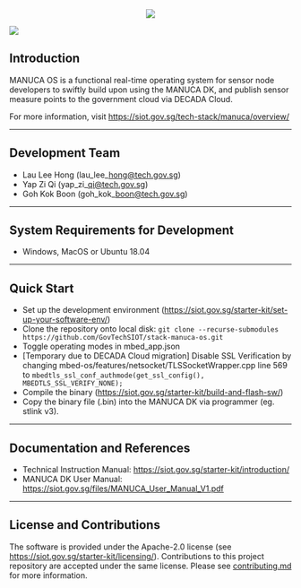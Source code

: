 <div align="center">
  <img src="https://raw.githubusercontent.com/GovTechSIOT/stack-manuca-os/master/docs/manuca_os_logo_800_600.png">
</div>

<a href="https://govtechsiot.github.io/stack-manuca-os/"><img src="https://codedocs.xyz/doxygen/doxygen.svg"/></a>

## Introduction
MANUCA OS is a functional real-time operating system for sensor node developers to swiftly build upon using the MANUCA DK, and publish sensor measure points to the government cloud via DECADA Cloud.

For more information, visit https://siot.gov.sg/tech-stack/manuca/overview/

---
## Development Team
* Lau Lee Hong (lau\_lee\_hong@tech.gov.sg)
* Yap Zi Qi    (yap\_zi\_qi@tech.gov.sg)
* Goh Kok Boon (goh\_kok\_boon@tech.gov.sg)

---
## System Requirements for Development
* Windows, MacOS or Ubuntu 18.04

---
## Quick Start
 * Set up the development environment (https://siot.gov.sg/starter-kit/set-up-your-software-env/) 
 * Clone the repository onto local disk: 
    `git clone --recurse-submodules https://github.com/GovTechSIOT/stack-manuca-os.git`
 * Toggle operating modes in mbed_app.json
 * [Temporary due to DECADA Cloud migration] Disable SSL Verification by changing mbed-os/features/netsocket/TLSSocketWrapper.cpp line 569 to `mbedtls_ssl_conf_authmode(get_ssl_config(), MBEDTLS_SSL_VERIFY_NONE);`
 * Compile the binary (https://siot.gov.sg/starter-kit/build-and-flash-sw/)
 * Copy the binary file (.bin) into the MANUCA DK via programmer (eg. stlink v3).
 
---
## Documentation and References
* Technical Instruction Manual: https://siot.gov.sg/starter-kit/introduction/
* MANUCA DK User Manual: https://siot.gov.sg/files/MANUCA_User_Manual_V1.pdf

---
## License and Contributions
The software is provided under the Apache-2.0 license (see https://siot.gov.sg/starter-kit/licensing/). Contributions to this project repository are accepted under the same license. Please see [contributing.md](CONTRIBUTING.md) for more information. 

